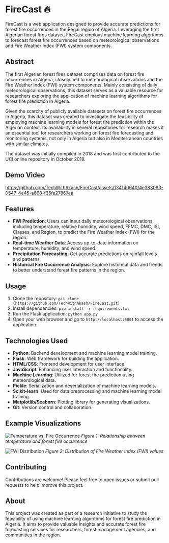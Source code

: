 

# FireCast 🔥

FireCast is a web application designed to provide accurate predictions for forest fire occurrences in the Begai region of Algeria. Leveraging the first Algerian forest fires dataset, FireCast employs machine learning algorithms to forecast forest fire occurrences based on meteorological observations and Fire Weather Index (FWI) system components.

## Abstract

The first Algerian forest fires dataset comprises data on forest fire occurrences in Algeria, closely tied to meteorological observations and the Fire Weather Index (FWI) system components. Mainly consisting of daily meteorological observations, this dataset serves as a valuable resource for researchers exploring the application of machine learning algorithms for forest fire prediction in Algeria.

Given the scarcity of publicly available datasets on forest fire occurrences in Algeria, this dataset was created to investigate the feasibility of employing machine learning models for forest fire prediction within the Algerian context. Its availability in several repositories for research makes it an essential tool for researchers working on forest fire forecasting and monitoring systems, not only in Algeria but also in Mediterranean countries with similar climates.

The dataset was initially compiled in 2018 and was first contributed to the UCI online repository in October 2019.

## Demo Video
https://github.com/TechWithAkash/FireCast/assets/134140640/4e383083-0547-4e45-a668-f35fa27867ea


## Features

- **FWI Prediction**: Users can input daily meteorological observations, including temperature, relative humidity, wind speed, FFMC, DMC, ISI, Classes, and Region, to predict the Fire Weather Index (FWI) for the region.
- **Real-time Weather Data**: Access up-to-date information on temperature, humidity, and wind speed.
- **Precipitation Forecasting**: Get accurate predictions on rainfall levels and patterns.
- **Historical Fire Occurrence Analysis**: Explore historical data and trends to better understand forest fire patterns in the region.

## Usage

1. Clone the repository: `git clone (https://github.com/TechWithAkash/FireCast.git)`
2. Install dependencies: `pip install -r requirements.txt`
3. Run the Flask application: `python app.py`
4. Open your web browser and go to `http://localhost:5001` to access the application.

## Technologies Used

- **Python**: Backend development and machine learning model training.
- **Flask**: Web framework for building the application.
- **HTML/CSS**: Frontend development for user interface.
- **JavaScript**: Enhancing user interaction and functionality.
- **Machine Learning**: Utilized for forest fire prediction using meteorological data.
- **Pickle**: Serialization and deserialization of machine learning models.
- **Scikit-learn**: Used for data preprocessing and machine learning model training.
- **Matplotlib/Seaborn**: Plotting library for generating visualizations.
- **Git**: Version control and collaboration.

## Example Visualizations

![Temperature vs. Fire Occurrence](./images/temperature_vs_fire.png)
*Figure 1: Relationship between temperature and forest fire occurrence*

![FWI Distribution](./images/fwi_distribution.png)
*Figure 2: Distribution of Fire Weather Index (FWI) values*

## Contributing

Contributions are welcome! Please feel free to open issues or submit pull requests to help improve this project.

## About

This project was created as part of a research initiative to study the feasibility of using machine learning algorithms for forest fire prediction in Algeria. It aims to provide valuable insights and accurate forest fire forecasting services for researchers, forest management agencies, and communities in the region.


